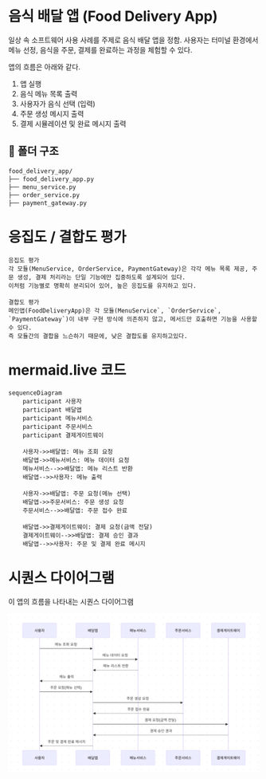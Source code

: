 # 음식 배달 앱 (Food Delivery App)

일상 속 소프트웨어 사용 사례를 주제로 음식 배달 앱을 정함.
사용자는 터미널 환경에서 메뉴 선정, 음식을 주문, 결제를 완료하는 과정을 체험할 수 있다.

앱의 흐름은 아래와 같다.
1. 앱 실행
2. 음식 메뉴 목록 출력
3. 사용자가 음식 선택 (입력)
4. 주문 생성 메시지 출력
5. 결제 시뮬레이션 및 완료 메시지 출력


## 📁 폴더 구조

```
food_delivery_app/
├── food_delivery_app.py
├── menu_service.py
├── order_service.py
├── payment_gateway.py
```

# 응집도 / 결합도 평가 
```
응집도 평가
각 모듈(MenuService, OrderService, PaymentGateway)은 각각 메뉴 목록 제공, 주문 생성, 결제 처리라는 단일 기능에만 집중하도록 설계되어 있다.
이처럼 기능별로 명확히 분리되어 있어, 높은 응집도를 유지하고 있다.

결합도 평가
메인앱(FoodDeliveryApp)은 각 모듈(MenuService`, `OrderService`, `PaymentGateway`)이 내부 구현 방식에 의존하지 않고, 메서드만 호출하면 기능을 사용할 수 있다.
즉 모듈간의 결합을 느슨하기 때문에, 낮은 결합도를 유지하고있다.
```
# mermaid.live 코드
```
sequenceDiagram
    participant 사용자
    participant 배달앱
    participant 메뉴서비스
    participant 주문서비스
    participant 결제게이트웨이

    사용자->>배달앱: 메뉴 조회 요청
    배달앱->>메뉴서비스: 메뉴 데이터 요청
    메뉴서비스-->>배달앱: 메뉴 리스트 반환
    배달앱-->>사용자: 메뉴 출력

    사용자->>배달앱: 주문 요청(메뉴 선택)
    배달앱->>주문서비스: 주문 생성 요청
    주문서비스-->>배달앱: 주문 접수 완료

    배달앱->>결제게이트웨이: 결제 요청(금액 전달)
    결제게이트웨이-->>배달앱: 결제 승인 결과
    배달앱-->>사용자: 주문 및 결제 완료 메시지
```
# 시퀀스 다이어그램

이 앱의 흐름을 나타내는 시퀀스 다이어그램

![시퀀스 다이어그램](diagram.png)
